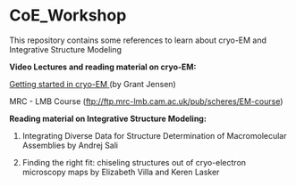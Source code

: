 # CoE_Workshop

This repository contains some references to learn about cryo-EM and Integrative Structure Modeling

<b> Video Lectures and reading material on cryo-EM: </b>

<a href="https://www.coursera.org/learn/cryo-em"> Getting started in cryo-EM </a> (by Grant Jensen) 

MRC - LMB Course (ftp://ftp.mrc-lmb.cam.ac.uk/pub/scheres/EM-course)

<b> Reading material on Integrative Structure Modeling: </b>

1) Integrating Diverse Data for Structure Determination of Macromolecular Assemblies by Andrej Sali

2) Finding the right fit: chiseling structures out of cryo-electron microscopy maps by Elizabeth Villa and Keren Lasker


